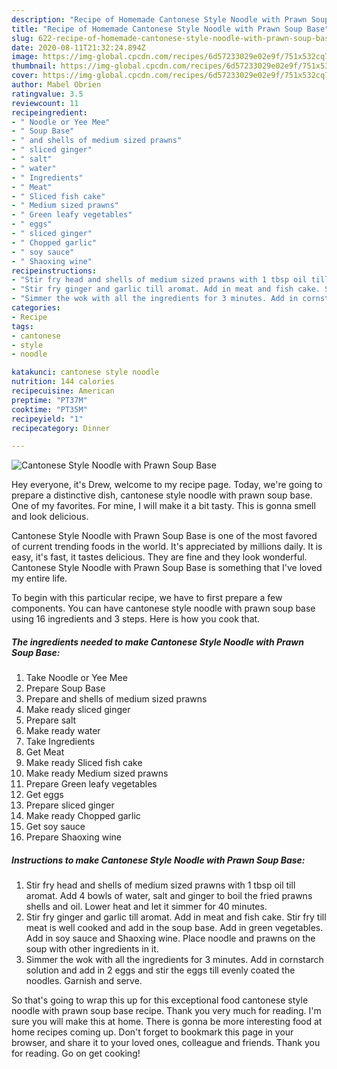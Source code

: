 ```yaml
---
description: "Recipe of Homemade Cantonese Style Noodle with Prawn Soup Base"
title: "Recipe of Homemade Cantonese Style Noodle with Prawn Soup Base"
slug: 622-recipe-of-homemade-cantonese-style-noodle-with-prawn-soup-base
date: 2020-08-11T21:32:24.894Z
image: https://img-global.cpcdn.com/recipes/6d57233029e02e9f/751x532cq70/cantonese-style-noodle-with-prawn-soup-base-recipe-main-photo.jpg
thumbnail: https://img-global.cpcdn.com/recipes/6d57233029e02e9f/751x532cq70/cantonese-style-noodle-with-prawn-soup-base-recipe-main-photo.jpg
cover: https://img-global.cpcdn.com/recipes/6d57233029e02e9f/751x532cq70/cantonese-style-noodle-with-prawn-soup-base-recipe-main-photo.jpg
author: Mabel Obrien
ratingvalue: 3.5
reviewcount: 11
recipeingredient:
- " Noodle or Yee Mee"
- " Soup Base"
- " and shells of medium sized prawns"
- " sliced ginger"
- " salt"
- " water"
- " Ingredients"
- " Meat"
- " Sliced fish cake"
- " Medium sized prawns"
- " Green leafy vegetables"
- " eggs"
- " sliced ginger"
- " Chopped garlic"
- " soy sauce"
- " Shaoxing wine"
recipeinstructions:
- "Stir fry head and shells of medium sized prawns with 1 tbsp oil till aromat. Add 4 bowls of water, salt and ginger to boil the fried prawns shells and oil. Lower heat and let it simmer for 40 minutes."
- "Stir fry ginger and garlic till aromat. Add in meat and fish cake. Stir fry till meat is well cooked and add in the soup base. Add in green vegetables. Add in soy sauce and Shaoxing wine. Place noodle and prawns on the soup with other ingredients in it."
- "Simmer the wok with all the ingredients for 3 minutes. Add in cornstarch solution and add in 2 eggs and stir the eggs till evenly coated the noodles. Garnish and serve."
categories:
- Recipe
tags:
- cantonese
- style
- noodle

katakunci: cantonese style noodle 
nutrition: 144 calories
recipecuisine: American
preptime: "PT37M"
cooktime: "PT35M"
recipeyield: "1"
recipecategory: Dinner

---
```



![Cantonese Style Noodle with Prawn Soup Base](https://img-global.cpcdn.com/recipes/6d57233029e02e9f/751x532cq70/cantonese-style-noodle-with-prawn-soup-base-recipe-main-photo.jpg)

Hey everyone, it's Drew, welcome to my recipe page. Today, we're going to prepare a distinctive dish, cantonese style noodle with prawn soup base. One of my favorites. For mine, I will make it a bit tasty. This is gonna smell and look delicious.

Cantonese Style Noodle with Prawn Soup Base is one of the most favored of current trending foods in the world. It's appreciated by millions daily. It is easy, it's fast, it tastes delicious. They are fine and they look wonderful. Cantonese Style Noodle with Prawn Soup Base is something that I've loved my entire life.




To begin with this particular recipe, we have to first prepare a few components. You can have cantonese style noodle with prawn soup base using 16 ingredients and 3 steps. Here is how you cook that.

<!--inarticleads1-->

##### The ingredients needed to make Cantonese Style Noodle with Prawn Soup Base:

1. Take  Noodle or Yee Mee
1. Prepare  Soup Base
1. Prepare  and shells of medium sized prawns
1. Make ready  sliced ginger
1. Prepare  salt
1. Make ready  water
1. Take  Ingredients
1. Get  Meat
1. Make ready  Sliced fish cake
1. Make ready  Medium sized prawns
1. Prepare  Green leafy vegetables
1. Get  eggs
1. Prepare  sliced ginger
1. Make ready  Chopped garlic
1. Get  soy sauce
1. Prepare  Shaoxing wine




<!--inarticleads2-->

##### Instructions to make Cantonese Style Noodle with Prawn Soup Base:

1. Stir fry head and shells of medium sized prawns with 1 tbsp oil till aromat. Add 4 bowls of water, salt and ginger to boil the fried prawns shells and oil. Lower heat and let it simmer for 40 minutes.
1. Stir fry ginger and garlic till aromat. Add in meat and fish cake. Stir fry till meat is well cooked and add in the soup base. Add in green vegetables. Add in soy sauce and Shaoxing wine. Place noodle and prawns on the soup with other ingredients in it.
1. Simmer the wok with all the ingredients for 3 minutes. Add in cornstarch solution and add in 2 eggs and stir the eggs till evenly coated the noodles. Garnish and serve.




So that's going to wrap this up for this exceptional food cantonese style noodle with prawn soup base recipe. Thank you very much for reading. I'm sure you will make this at home. There is gonna be more interesting food at home recipes coming up. Don't forget to bookmark this page in your browser, and share it to your loved ones, colleague and friends. Thank you for reading. Go on get cooking!
